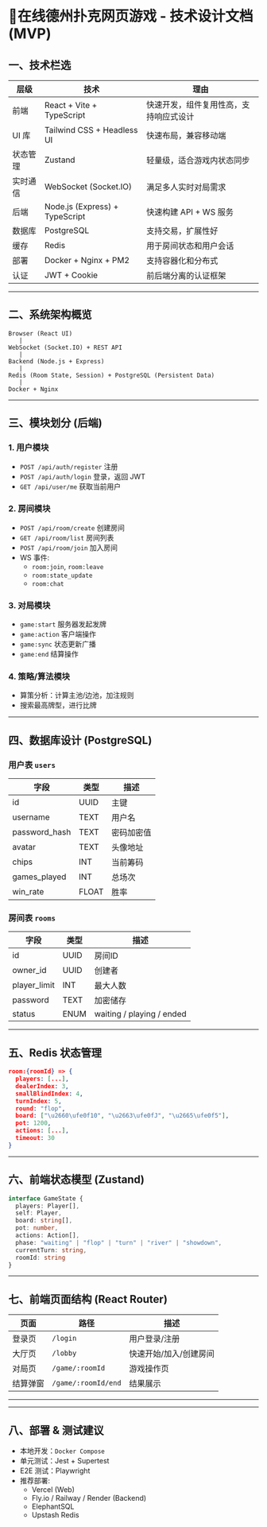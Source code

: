 # 🧱在线德州扑克网页游戏 - 技术设计文档 (MVP)

## 一、技术栏选

| 层级 | 技术 | 理由 |
|------|------|------|
| 前端 | React + Vite + TypeScript | 快速开发，组件复用性高，支持响应式设计 |
| UI 库 | Tailwind CSS + Headless UI | 快速布局，兼容移动端 |
| 状态管理 | Zustand | 轻量级，适合游戏内状态同步 |
| 实时通信 | WebSocket (Socket.IO) | 满足多人实时对局需求 |
| 后端 | Node.js (Express) + TypeScript | 快速构建 API + WS 服务 |
| 数据库 | PostgreSQL | 支持交易，扩展性好 |
| 缓存 | Redis | 用于房间状态和用户会话 |
| 部署 | Docker + Nginx + PM2 | 支持容器化和分布式 |
| 认证 | JWT + Cookie | 前后端分离的认证框架 |

---

## 二、系统架构概览

```
Browser (React UI)
   |
WebSocket (Socket.IO) + REST API
   |
Backend (Node.js + Express)
   |
Redis (Room State, Session) + PostgreSQL (Persistent Data)
   |
Docker + Nginx
```

---

## 三、模块划分 (后端)

### 1. 用户模块
- `POST /api/auth/register` 注册
- `POST /api/auth/login` 登录，返回 JWT
- `GET /api/user/me` 获取当前用户

### 2. 房间模块
- `POST /api/room/create` 创建房间
- `GET /api/room/list` 房间列表
- `POST /api/room/join` 加入房间
- WS 事件:
  - `room:join`, `room:leave`
  - `room:state_update`
  - `room:chat`

### 3. 对局模块
- `game:start` 服务器发起发牌
- `game:action` 客户端操作
- `game:sync` 状态更新广播
- `game:end` 结算操作

### 4. 策略/算法模块
- 算策分析：计算主池/边池，加注规则
- 搜索最高牌型，进行比牌

---

## 四、数据库设计 (PostgreSQL)

### 用户表 `users`

| 字段 | 类型 | 描述 |
|------|------|------|
| id | UUID | 主键 |
| username | TEXT | 用户名 |
| password_hash | TEXT | 密码加密值 |
| avatar | TEXT | 头像地址 |
| chips | INT | 当前筹码 |
| games_played | INT | 总场次 |
| win_rate | FLOAT | 胜率 |

### 房间表 `rooms`

| 字段 | 类型 | 描述 |
|------|------|------|
| id | UUID | 房间ID |
| owner_id | UUID | 创建者 |
| player_limit | INT | 最大人数 |
| password | TEXT | 加密储存 |
| status | ENUM | waiting / playing / ended |

---

## 五、Redis 状态管理

```json
room:{roomId} => {
  players: [...],
  dealerIndex: 3,
  smallBlindIndex: 4,
  turnIndex: 5,
  round: "flop",
  board: ["\u2660\ufe0f10", "\u2663\ufe0fJ", "\u2665\ufe0f5"],
  pot: 1200,
  actions: [...],
  timeout: 30
}
```

---

## 六、前端状态模型 (Zustand)

```ts
interface GameState {
  players: Player[],
  self: Player,
  board: string[],
  pot: number,
  actions: Action[],
  phase: "waiting" | "flop" | "turn" | "river" | "showdown",
  currentTurn: string,
  roomId: string
}
```

---

## 七、前端页面结构 (React Router)

| 页面 | 路径 | 描述 |
|------|------|------|
| 登录页 | `/login` | 用户登录/注册 |
| 大厅页 | `/lobby` | 快速开始/加入/创建房间 |
| 对局页 | `/game/:roomId` | 游戏操作页 |
| 结算弹窗 | `/game/:roomId/end` | 结果展示 |

---

---

## 八、部署 & 测试建议

- 本地开发：`Docker Compose`
- 单元测试：Jest + Supertest
- E2E 测试：Playwright
- 推荐部署:
  - Vercel (Web)
  - Fly.io / Railway / Render (Backend)
  - ElephantSQL
  - Upstash Redis

